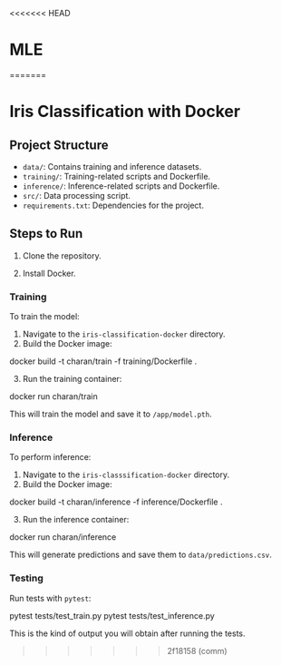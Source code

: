 <<<<<<< HEAD
# MLE
=======
# Iris Classification with Docker

## Project Structure
- `data/`: Contains training and inference datasets.
- `training/`: Training-related scripts and Dockerfile.
- `inference/`: Inference-related scripts and Dockerfile.
- `src/`: Data processing script.
- `requirements.txt`: Dependencies for the project.

## Steps to Run

1. Clone the repository.

2. Install Docker.

### Training

To train the model:

1. Navigate to the `iris-classification-docker` directory.
2. Build the Docker image:

docker build -t charan/train -f training/Dockerfile .

3. Run the training container:

docker run charan/train


This will train the model and save it to `/app/model.pth`.

### Inference

To perform inference:

1. Navigate to the `iris-classsification-docker` directory.
2. Build the Docker image:

docker build -t charan/inference -f inference/Dockerfile .

3. Run the inference container:

docker run charan/inference


This will generate predictions and save them to `data/predictions.csv`.

### Testing

Run tests with `pytest`:

pytest tests/test_train.py
pytest tests/test_inference.py



This is the kind of output you will obtain after running the tests.
>>>>>>> 2f18158 (comm)
